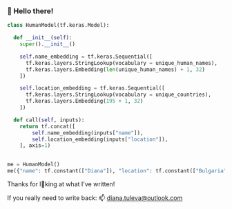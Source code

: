 ### 👋 Hello there!

```python
class HumanModel(tf.keras.Model):

  def __init__(self):
    super().__init__()

    self.name_embedding = tf.keras.Sequential([
      tf.keras.layers.StringLookup(vocabulary = unique_human_names),
      tf.keras.layers.Embedding(len(unique_human_names) + 1, 32)
    ])

    self.location_embedding = tf.keras.Sequential([
      tf.keras.layers.StringLookup(vocabulary = unique_countries),
      tf.keras.layers.Embedding(195 + 1, 32)
    ])

  def call(self, inputs):
    return tf.concat([
        self.name_embedding(inputs["name"]),
        self.location_embedding(inputs["location"]),
    ], axis=1)
  

me = HumanModel()
me({"name": tf.constant(["Diana"]), "location": tf.constant(["Bulgaria"])})
```

Thanks for l👀king at what I've written! 

If you really need to write back: 
📫 diana.tuleva@outlook.com



